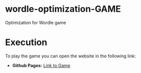 # wordle-optimization-GAME

Optimization for Wordle game

# Execution

To play the game you can open the website in the following link:
* **Github Pages:** [Link to Game](https://igorlucindo.github.io/wordle-optimization-GAME)